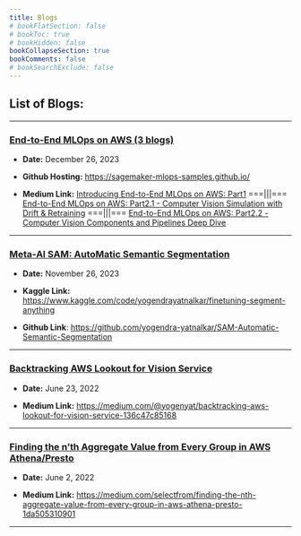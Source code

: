 ```yaml
---
title: Blogs
# bookFlatSection: false
# bookToc: true
# bookHidden: false
bookCollapseSection: true
bookComments: false
# bookSearchExclude: false
---
```


## List of Blogs:

---

### [End-to-End MLOps on AWS (3 blogs)](/blogs/end-to-end-mlops-on-aws.html)

- **Date:** December 26, 2023

- **Github Hosting:**   https://sagemaker-mlops-samples.github.io/

- **Medium Link:** [Introducing End-to-End MLOps on AWS: Part1](https://medium.com/@datalab_70093/introducing-end-to-end-mlops-on-aws-part1-ae42dad5c487) ===|||=== [End-to-End MLOps on AWS: Part2.1 - Computer Vision Simulation with Drift & Retraining](https://medium.com/@datalab_70093/end-to-end-mlops-on-aws-part2-1-computer-vision-simulation-with-drift-retraining-268f5033bb7f) ===|||=== [End-to-End MLOps on AWS: Part2.2 - Computer Vision Components and Pipelines Deep Dive](https://medium.com/@datalab_70093/sagemaker-pipelinessagemaker-pipelinesend-to-end-mlops-on-aws-part2-2-c912cca9ef35)


---

### [Meta-AI SAM: AutoMatic Semantic Segmentation](/blogs/sam-automatic-semantic-segmentation.html)

- **Date:** November 26, 2023

- **Kaggle Link:** https://www.kaggle.com/code/yogendrayatnalkar/finetuning-segment-anything 

- **Github Link**: https://github.com/yogendra-yatnalkar/SAM-Automatic-Semantic-Segmentation 

--- 

### [Backtracking AWS Lookout for Vision Service](/blogs/backtracking_aws_lookout_for_vision_service.html)

- **Date:** June 23, 2022

- **Medium Link:** https://medium.com/@yogenyat/backtracking-aws-lookout-for-vision-service-136c47c85168 

---

### [Finding the n’th Aggregate Value from Every Group in AWS Athena/Presto](/blogs/finding-nth-aggregate-from-every-group-aws-athena.html)

- **Date:** June 2, 2022

- **Medium Link:**  https://medium.com/selectfrom/finding-the-nth-aggregate-value-from-every-group-in-aws-athena-presto-1da505310901 

--- 